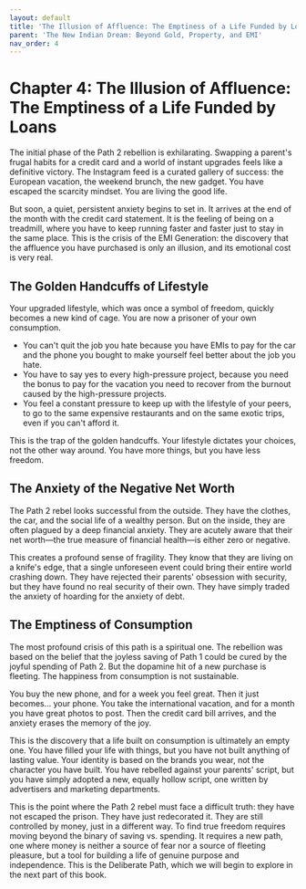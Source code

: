 ```yaml
---
layout: default
title: 'The Illusion of Affluence: The Emptiness of a Life Funded by Loans'
parent: 'The New Indian Dream: Beyond Gold, Property, and EMI'
nav_order: 4
---
```


# Chapter 4: The Illusion of Affluence: The Emptiness of a Life Funded by Loans

The initial phase of the Path 2 rebellion is exhilarating. Swapping a parent's frugal habits for a credit card and a world of instant upgrades feels like a definitive victory. The Instagram feed is a curated gallery of success: the European vacation, the weekend brunch, the new gadget. You have escaped the scarcity mindset. You are living the good life. 

But soon, a quiet, persistent anxiety begins to set in. It arrives at the end of the month with the credit card statement. It is the feeling of being on a treadmill, where you have to keep running faster and faster just to stay in the same place. This is the crisis of the EMI Generation: the discovery that the affluence you have purchased is only an illusion, and its emotional cost is very real.

## The Golden Handcuffs of Lifestyle

Your upgraded lifestyle, which was once a symbol of freedom, quickly becomes a new kind of cage. You are now a prisoner of your own consumption. 

*   You can't quit the job you hate because you have EMIs to pay for the car and the phone you bought to make yourself feel better about the job you hate.
*   You have to say yes to every high-pressure project, because you need the bonus to pay for the vacation you need to recover from the burnout caused by the high-pressure projects.
*   You feel a constant pressure to keep up with the lifestyle of your peers, to go to the same expensive restaurants and on the same exotic trips, even if you can't afford it.

This is the trap of the golden handcuffs. Your lifestyle dictates your choices, not the other way around. You have more things, but you have less freedom.

## The Anxiety of the Negative Net Worth

The Path 2 rebel looks successful from the outside. They have the clothes, the car, and the social life of a wealthy person. But on the inside, they are often plagued by a deep financial anxiety. They are acutely aware that their net worth—the true measure of financial health—is either zero or negative. 

This creates a profound sense of fragility. They know that they are living on a knife's edge, that a single unforeseen event could bring their entire world crashing down. They have rejected their parents' obsession with security, but they have found no real security of their own. They have simply traded the anxiety of hoarding for the anxiety of debt.

## The Emptiness of Consumption

The most profound crisis of this path is a spiritual one. The rebellion was based on the belief that the joyless saving of Path 1 could be cured by the joyful spending of Path 2. But the dopamine hit of a new purchase is fleeting. The happiness from consumption is not sustainable.

You buy the new phone, and for a week you feel great. Then it just becomes... your phone. You take the international vacation, and for a month you have great photos to post. Then the credit card bill arrives, and the anxiety erases the memory of the joy.

This is the discovery that a life built on consumption is ultimately an empty one. You have filled your life with things, but you have not built anything of lasting value. Your identity is based on the brands you wear, not the character you have built. You have rebelled against your parents' script, but you have simply adopted a new, equally hollow script, one written by advertisers and marketing departments.

This is the point where the Path 2 rebel must face a difficult truth: they have not escaped the prison. They have just redecorated it. They are still controlled by money, just in a different way. To find true freedom requires moving beyond the binary of saving vs. spending. It requires a new path, one where money is neither a source of fear nor a source of fleeting pleasure, but a tool for building a life of genuine purpose and independence. This is the Deliberate Path, which we will begin to explore in the next part of this book.
